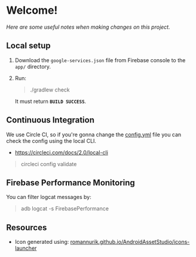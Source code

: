 # Welcome!

*Here are some useful notes when making changes on this project.*

## Local setup

1. Download the `google-services.json` file from Firebase console to the `app/` directory.
2. Run:
    > ./gradlew check

    It must return **`BUILD SUCCESS`**.

## Continuous Integration
We use Circle CI, so if you're gonna change the [config.yml](.circleci/config.yml) file you can check the config using the local CLI.
- https://circleci.com/docs/2.0/local-cli

> circleci config validate

## Firebase Performance Monitoring

You can filter logcat messages by:

> adb logcat -s FirebasePerformance

## Resources
- Icon generated using: [romannurik.github.io/AndroidAssetStudio/icons-launcher](http://romannurik.github.io/AndroidAssetStudio/icons-launcher.html)
